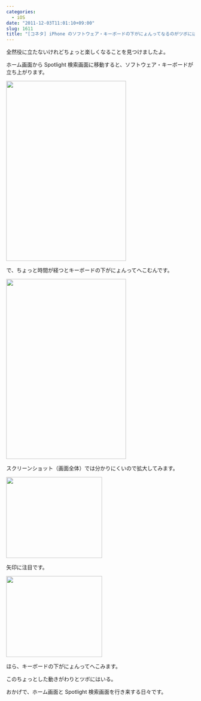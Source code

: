 ```yaml
---
categories:
  - iOS
date: "2011-12-03T11:01:10+09:00"
slug: 1611
title: "[コネタ] iPhone のソフトウェア・キーボードの下がにょんってなるのがツボにはいる"
---
```


全然役に立たないけれどちょっと楽しくなることを見つけましたよ。

ホーム画面から Spotlight 検索画面に移動すると、ソフトウェア・キーボードが立ち上がります。

<img alt="" src="/images/2011/12/1611_1.png" width="320" height="480">

で、ちょっと時間が経つとキーボードの下がにょんってへこむんです。

<img alt="" src="/images/2011/12/1611_2.png" width="320" height="480">

スクリーンショット（画面全体）では分かりにくいので拡大してみます。

<img alt="" src="/images/2011/12/1611_3.png" width="256" height="216">

矢印に注目です。

<img alt="" src="/images/2011/12/1611_4.png" width="256" height="216">

ほら、キーボードの下がにょんってへこみます。

このちょっとした動きがわりとツボにはいる。

おかげで、ホーム画面と Spotlight 検索画面を行き来する日々です。
